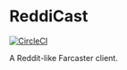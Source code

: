 # ReddiCast

[![CircleCI](https://dl.circleci.com/status-badge/img/gh/kengoldfarb/reddicast/tree/main.svg?style=svg)](https://dl.circleci.com/status-badge/redirect/gh/kengoldfarb/reddicast/tree/main)

A Reddit-like Farcaster client.


